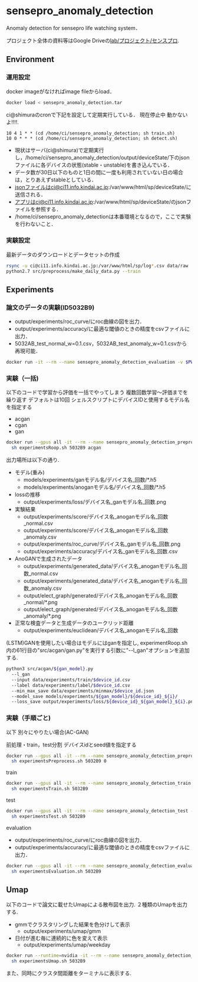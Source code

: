 # sensepro_anomaly_detection

Anomaly detection for sensepro life watching system．

プロジェクト全体の資料等はGoogle Driveの[lab/プロジェクト/センスプロ](https://drive.google.com/drive/u/0/folders/1ZDGCE8IGZrwjf0DMM8UYymZv4dlZ9dM1).

## Environment

### 運用設定

docker imageがなければimage fileからload．

```zsh
docker load < sensepro_anomaly_detection.tar
```

ci@shimuraのcronで下記を設定して定期実行している．
現在停止中 動かないよ!!!!.

```cron
10 4 1 * * (cd /home/ci/sensepro_anomaly_detection; sh train.sh)
10 0 * * * (cd /home/ci/sensepro_anomaly_detection; sh detect.sh)
```

- 現状はサーバ(ci@shimura)で定期実行し，/home/ci/sensepro_anomaly_detection/output/deviceState/下のjsonファイルに各デバイスの状態(stable・unstable)を書き込んでいる．
- データ数が30日以下のものと1日の間に一度も利用されていない日の場合は，とりあえずstableとしている．
- jsonファイルはci@ci11.info.kindai.ac.jp:/var/www/html/sp/deviceState/に送信される．
- アプリはci@ci11.info.kindai.ac.jp:/var/www/html/sp/deviceState/のjsonファイルを参照する．
- /home/ci/sensepro_anomaly_detectionは本番環境となるので，ここで実験を行わないこと．

### 実験設定

最新データのダウンロードとデータセットの作成

```zsh
rsync -u ci@ci11.info.kindai.ac.jp:/var/www/html/sp/log*.csv data/raw
python2.7 src/preprocess/make_daily_data.py --train
```

## Experiments

### 論文のデータの実験(ID5032B9)

- output/experiments/roc_curve/にroc曲線の図を出力．
- output/experiments/accuracy/に最適な閾値のときの精度をcsvファイルに出力．
- 5032AB_test_normal_w=0.1.csv，5032AB_test_anomaly_w=0.1.csvから再現可能．

```zsh
docker run -it --rm --name sensepro_anomaly_detection_evaluation -v $PWD:/workspace -w /workspace sensepro_anomaly_detection sh experimentsEvaluation.sh 5032B9
```

### 実験（一括)

以下のコードで学習から評価を一括でやってしまう 
複数回数学習～評価までを繰り返す デフォルトは10回
シェルスクリプトにデバイスIDと使用するモデル名を指定する 
- acgan
- cgan
- gan

```zsh
docker run --gpus all -it --rm --name sensepro_anomaly_detection_preprocess -v $PWD:/workspace -w /workspace sensepro_anomaly_detection 
  sh experimentsRoop.sh 5032B9 acgan
```

出力場所は以下の通り.
- モデル(重み)
  - models/experiments/ganモデル名/デバイス名_回数/*.h5
  - models/experiments/anoganモデル名/デバイス名_回数/*.h5
- lossの推移
  - output/experiments/loss/デバイス名_ganモデル名_回数.png
- 実験結果
  - output/experiments/score/デバイス名_anoganモデル名_回数_normal.csv
  - output/experiments/score/デバイス名_anoganモデル名_回数_anomaly.csv
  - output/experiments/roc_curve/デバイス名_ganモデル名_回数.png
  - output/experiments/accuracy/デバイス名_ganモデル名_回数.csv
- AnoGANで生成されたデータ
  - output/experiments/generated_data/デバイス名_anoganモデル名_回数_normal.csv
  - output/experiments/generated_data/デバイス名_anoganモデル名_回数_anomaly.csv
  - output/elect_graph/generated/デバイス名_anoganモデル名_回数_normal/*.png
  - output/elect_graph/generated/デバイス名_anoganモデル名_回数_anomaly/*.png
- 正常な検査データと生成データのユークリッド距離
  - output/experiments/euclidean/デバイス名_anoganモデル名_回数



(LSTM)GANを使用したい場合はモデルにはganを指定し,
experimentRoop.sh内の61行目の"src/acgan/gan.py"を実行する引数に"--l_gan"オプションを追加する.

```zsh
python3 src/acgan/${gan_model}.py 
  --l_gan
  --input data/experiments/train/$device_id.csv 
  --label data/experiments/label/$device_id.csv 
  --min_max_save data/experiments/minmax/$device_id.json 
  --model_save models/experiments/${gan_model}/${device_id}_${i}/ 
  --loss_save output/experiments/loss/${device_id}_${gan_model}_${i}.png 
```

### 実験（手順ごと)

以下 別々にやりたい場合(AC-GAN)

前処理・train，test分割
デバイスidとseed値を指定する

```zsh
docker run --gpus all -it --rm --name sensepro_anomaly_detection_preprocess -v $PWD:/workspace -w /workspace sensepro_anomaly_detection 
  sh experimentsPreprocess.sh 5032B9 0
```

train

```zsh
docker run --gpus all -it --rm --name sensepro_anomaly_detection_train -v $PWD:/workspace -w /workspace sensepro_anomaly_detection 
  sh experimentsTrain.sh 5032B9
```

test

```zsh
docker run --gpus all -it --rm --name sensepro_anomaly_detection_test -v $PWD:/workspace -w /workspace sensepro_anomaly_detection 
  sh experimentsTest.sh 5032B9
```

evaluation

- output/experiments/roc_curve/にroc曲線の図を出力．
- output/experiments/accuracy/に最適な閾値のときの精度をcsvファイルに出力．

```zsh
docker run --gpus all -it --rm --name sensepro_anomaly_detection_evaluation -v $PWD:/workspace -w /workspace sensepro_anomaly_detection 
  sh experimentsEvaluation.sh 5032B9
```

## Umap

以下のコードで論文に載せたUmapによる散布図を出力.
２種類のUmapを出力する.
- gmmでクラスタリングした結果を色分けして表示
  - output/experiments/umap/gmm
- 日付が進む毎に連続的に色を変えて表示
  - output/experiments/umap/weekday

```zsh
docker run --runtime=nvidia -it --rm --name sensepro_anomaly_detection_umap -v $PWD:/workspace -w /workspace minamotofordocker/sensepro_anomaly_detection 
  sh experimentsUmap.sh 5032B9
```

また、同時にクラスタ間距離をターミナルに表示する.
